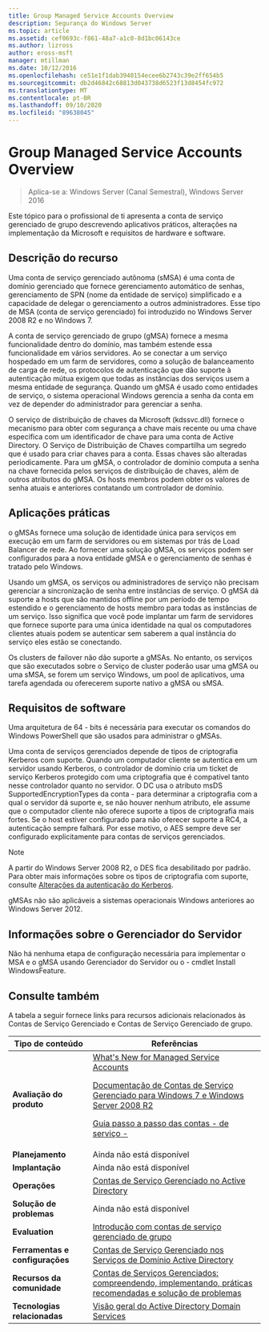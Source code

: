 ```yaml
---
title: Group Managed Service Accounts Overview
description: Segurança do Windows Server
ms.topic: article
ms.assetid: cef0693c-f861-48a7-a1c0-8d1bc06143ce
ms.author: lizross
author: eross-msft
manager: mtillman
ms.date: 10/12/2016
ms.openlocfilehash: ce51e1f1dab3940154ecee6b2743c39e2ff654b5
ms.sourcegitcommit: db2d46842c68813d043738d6523f13d8454fc972
ms.translationtype: MT
ms.contentlocale: pt-BR
ms.lasthandoff: 09/10/2020
ms.locfileid: "89638045"
---
```

# <a name="group-managed-service-accounts-overview"></a>Group Managed Service Accounts Overview

>Aplica-se a: Windows Server (Canal Semestral), Windows Server 2016

Este tópico para o profissional de ti apresenta a conta de serviço gerenciado de grupo descrevendo aplicativos práticos, alterações na implementação da Microsoft e requisitos de hardware e software.


## <a name="feature-description"></a><a name="BKMK_OVER"></a>Descrição do recurso
Uma conta de serviço gerenciado autônoma (sMSA) é uma conta de domínio gerenciado que fornece gerenciamento automático de senhas, gerenciamento de SPN (nome da entidade de serviço) simplificado e a capacidade de delegar o gerenciamento a outros administradores. Esse tipo de MSA (conta de serviço gerenciado) foi introduzido no Windows Server 2008 R2 e no Windows 7.

A conta de serviço gerenciado de grupo (gMSA) fornece a mesma funcionalidade dentro do domínio, mas também estende essa funcionalidade em vários servidores. Ao se conectar a um serviço hospedado em um farm de servidores, como a solução de balanceamento de carga de rede, os protocolos de autenticação que dão suporte à autenticação mútua exigem que todas as instâncias dos serviços usem a mesma entidade de segurança. Quando um gMSA é usado como entidades de serviço, o sistema operacional Windows gerencia a senha da conta em vez de depender do administrador para gerenciar a senha.

O serviço de distribuição de chaves da Microsoft \(kdssvc.dll\) fornece o mecanismo para obter com segurança a chave mais recente ou uma chave específica com um identificador de chave para uma conta de Active Directory. O Serviço de Distribuição de Chaves compartilha um segredo que é usado para criar chaves para a conta. Essas chaves são alteradas periodicamente. Para um gMSA, o controlador de domínio computa a senha na chave fornecida pelos serviços de distribuição de chaves, além de outros atributos do gMSA.  Os hosts membros podem obter os valores de senha atuais e anteriores contatando um controlador de domínio.

## <a name="practical-applications"></a><a name="BKMK_APP"></a>Aplicações práticas
o gMSAs fornece uma solução de identidade única para serviços em execução em um farm de servidores ou em sistemas por trás de Load Balancer de rede. Ao fornecer uma solução gMSA, os serviços podem ser configurados para a nova entidade gMSA e o gerenciamento de senhas é tratado pelo Windows.

Usando um gMSA, os serviços ou administradores de serviço não precisam gerenciar a sincronização de senha entre instâncias de serviço. O gMSA dá suporte a hosts que são mantidos offline por um período de tempo estendido e o gerenciamento de hosts membro para todas as instâncias de um serviço. Isso significa que você pode implantar um farm de servidores que fornece suporte para uma única identidade na qual os computadores clientes atuais podem se autenticar sem saberem a qual instância do serviço eles estão se conectando.

Os clusters de failover não dão suporte a gMSAs. No entanto, os serviços que são executados sobre o Serviço de cluster poderão usar uma gMSA ou uma sMSA, se forem um serviço Windows, um pool de aplicativos, uma tarefa agendada ou oferecerem suporte nativo a gMSA ou sMSA.

## <a name="software-requirements"></a><a name="BKMK_SOFT"></a>Requisitos de software

Uma arquitetura de 64 \- bits é necessária para executar os comandos do Windows PowerShell que são usados para administrar o gMSAs.

Uma conta de serviços gerenciados depende de tipos de criptografia Kerberos com suporte. Quando um computador cliente se autentica em um servidor usando Kerberos, o controlador de domínio cria um ticket de serviço Kerberos protegido com uma criptografia que é compatível tanto nesse controlador quanto no servidor. O DC usa o atributo msDS SupportedEncryptionTypes da conta \- para determinar a criptografia com a qual o servidor dá suporte e, se não houver nenhum atributo, ele assume que o computador cliente não oferece suporte a tipos de criptografia mais fortes. Se o host estiver configurado para não oferecer suporte a RC4, a autenticação sempre falhará. Por esse motivo, o AES sempre deve ser configurado explicitamente para contas de serviços gerenciados.

> [!NOTE]
> A partir do Windows Server 2008 R2, o DES fica desabilitado por padrão. Para obter mais informações sobre os tipos de criptografia com suporte, consulte [Alterações da autenticação do Kerberos](/previous-versions/windows/it-pro/windows-server-2008-R2-and-2008/dd560670(v=ws.10)).

gMSAs não são aplicáveis a sistemas operacionais Windows anteriores ao Windows Server 2012.

## <a name="server-manager-information"></a>Informações sobre o Gerenciador do Servidor
Não há nenhuma etapa de configuração necessária para implementar o MSA e o gMSA usando Gerenciador do Servidor ou o \- cmdlet Install WindowsFeature.

## <a name="see-also"></a><a name="BKMK_LINKS"></a>Consulte também
A tabela a seguir fornece links para recursos adicionais relacionados às Contas de Serviço Gerenciado e Contas de Serviço Gerenciado de grupo.

|Tipo de conteúdo|Referências|
|--------|-------|
|**Avaliação do produto**|[What's New for Managed Service Accounts](what-s-new-for-managed-service-accounts.md)<p>[Documentação de Contas de Serviço Gerenciado para Windows 7 e Windows Server 2008 R2](/previous-versions/windows/it-pro/windows-server-2008-R2-and-2008/ff641731(v=ws.10))<p>[Guia passo a passo das contas \- de serviço \-](/previous-versions/windows/it-pro/windows-server-2008-R2-and-2008/dd548356(v=ws.10))|
|**Planejamento**|Ainda não está disponível|
|**Implantação**|Ainda não está disponível|
|**Operações**|[Contas de Serviço Gerenciado no Active Directory](/previous-versions/windows/it-pro/windows-server-2008-R2-and-2008/dd378925(v=ws.10))|
|**Solução de problemas**|Ainda não está disponível|
|**Evaluation**|[Introdução com contas de serviço gerenciado de grupo](getting-started-with-group-managed-service-accounts.md)|
|**Ferramentas e configurações**|[Contas de Serviço Gerenciado nos Serviços de Domínio Active Directory](/previous-versions/windows/it-pro/windows-server-2008-R2-and-2008/dd378925(v=ws.10))|
|**Recursos da comunidade**|[Contas de Serviços Gerenciados: compreendendo, implementando, práticas recomendadas e solução de problemas](/archive/blogs/askds/managed-service-accounts-understanding-implementing-best-practices-and-troubleshooting)|
|**Tecnologias relacionadas**|[Visão geral do Active Directory Domain Services](active-directory-domain-services-overview.md)|